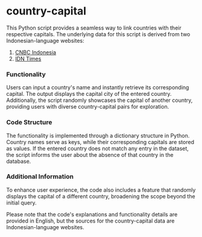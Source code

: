 # country-capital

This Python script provides a seamless way to link countries with their respective capitals. The underlying data for this script is derived from two Indonesian-language websites:

1. [CNBC Indonesia](https://www.cnbcindonesia.com/lifestyle/20230719125748-33-455619/195-nama-negara-di-dunia-dan-ibu-kotanya-berdasarkan-abjad)
2. [IDN Times](https://www.idntimes.com/life/education/dinda-trisnaning-ramadhani-2/daftar-negara-di-dunia-dan-ibu-kotanya)

### Functionality
Users can input a country's name and instantly retrieve its corresponding capital. The output displays the capital city of the entered country. Additionally, the script randomly showcases the capital of another country, providing users with diverse country-capital pairs for exploration.

### Code Structure
The functionality is implemented through a dictionary structure in Python. Country names serve as keys, while their corresponding capitals are stored as values. If the entered country does not match any entry in the dataset, the script informs the user about the absence of that country in the database.

### Additional Information
To enhance user experience, the code also includes a feature that randomly displays the capital of a different country, broadening the scope beyond the initial query.

Please note that the code's explanations and functionality details are provided in English, but the sources for the country-capital data are Indonesian-language websites.

